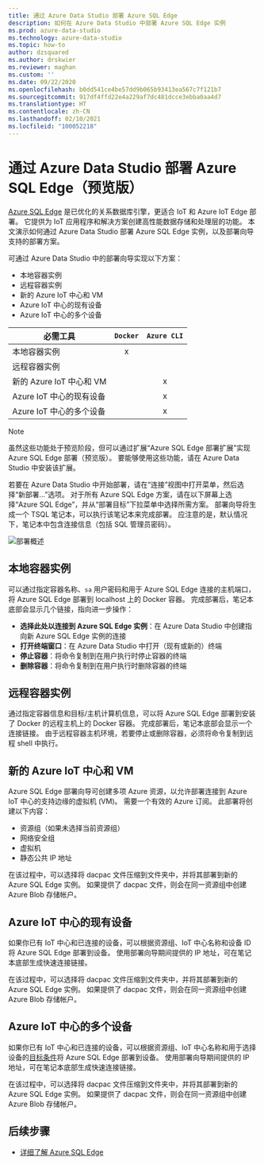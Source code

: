 ```yaml
---
title: 通过 Azure Data Studio 部署 Azure SQL Edge
description: 如何在 Azure Data Studio 中部署 Azure SQL Edge 实例
ms.prod: azure-data-studio
ms.technology: azure-data-studio
ms.topic: how-to
author: dzsquared
ms.author: drskwier
ms.reviewer: maghan
ms.custom: ''
ms.date: 09/22/2020
ms.openlocfilehash: b0dd541ce4be57dd9b065b93413ea567c7f121b7
ms.sourcegitcommit: 917df4ffd22e4a229af7dc481dcce3ebba0aa4d7
ms.translationtype: HT
ms.contentlocale: zh-CN
ms.lasthandoff: 02/10/2021
ms.locfileid: "100052218"
---
```

# <a name="deploy-azure-sql-edge-with-azure-data-studio-preview"></a>通过 Azure Data Studio 部署 Azure SQL Edge（预览版）

[Azure SQL Edge](/azure/azure-sql-edge/overview) 是已优化的关系数据库引擎，更适合 IoT 和 Azure IoT Edge 部署。 它提供为 IoT 应用程序和解决方案创建高性能数据存储和处理层的功能。 本文演示如何通过 Azure Data Studio 部署 Azure SQL Edge 实例，以及部署向导支持的部署方案。  

可通过 Azure Data Studio 中的部署向导实现以下方案：

- 本地容器实例
- 远程容器实例
- 新的 Azure IoT 中心和 VM
- Azure IoT 中心的现有设备
- Azure IoT 中心的多个设备

| 必需工具 | `Docker` | `Azure CLI` |
| ------------- | :---: | :---: |
| 本地容器实例 | x | |
| 远程容器实例 | | |
| 新的 Azure IoT 中心和 VM | | x |
| Azure IoT 中心的现有设备 |  | x |
| Azure IoT 中心的多个设备 |   |  x |

> [!NOTE]
> 虽然这些功能处于预览阶段，但可以通过扩展“Azure SQL Edge 部署扩展”实现 Azure SQL Edge 部署（预览版）。 要能够使用这些功能，请在 Azure Data Studio 中安装该扩展。

若要在 Azure Data Studio 中开始部署，请在“连接”视图中打开菜单，然后选择“新部署…”选项。   对于所有 Azure SQL Edge 方案，请在以下屏幕上选择“Azure SQL Edge”，并从“部署目标”下拉菜单中选择所需方案。  部署向导将生成一个 TSQL 笔记本，可以执行该笔记本来完成部署。 应注意的是，默认情况下，笔记本中包含连接信息（包括 SQL 管理员密码）。

![部署概述](media/deploy-azure-sql-edge/deploy-overview.png)

## <a name="local-container-instance"></a>本地容器实例

可以通过指定容器名称、`sa` 用户密码和用于 Azure SQL Edge 连接的主机端口，将 Azure SQL Edge 部署到 localhost 上的 Docker 容器。  完成部署后，笔记本底部会显示几个链接，指向进一步操作：

- **选择此处以连接到 Azure SQL Edge 实例**：在 Azure Data Studio 中创建指向新 Azure SQL Edge 实例的连接
- **打开终端窗口**：在 Azure Data Studio 中打开（现有或新的）终端
- **停止容器**：将命令复制到在用户执行时停止容器的终端
- **删除容器**：将命令复制到在用户执行时删除容器的终端

## <a name="remote-container-instance"></a>远程容器实例

通过指定容器信息和目标/主机计算机信息，可以将 Azure SQL Edge 部署到安装了 Docker 的远程主机上的 Docker 容器。  完成部署后，笔记本底部会显示一个连接链接。  由于远程容器主机环境，若要停止或删除容器，必须将命令复制到远程 shell 中执行。

## <a name="new-azure-iot-hub-and-vm"></a>新的 Azure IoT 中心和 VM

Azure SQL Edge 部署向导可创建多项 Azure 资源，以允许部署连接到 Azure IoT 中心的支持边缘的虚拟机 (VM)。 需要一个有效的 Azure 订阅。 此部署将创建以下内容：

- 资源组（如果未选择当前资源组）
- 网络安全组
- 虚拟机
- 静态公共 IP 地址

在该过程中，可以选择将 dacpac 文件压缩到文件夹中，并将其部署到新的 Azure SQL Edge 实例。  如果提供了 dacpac 文件，则会在同一资源组中创建 Azure Blob 存储帐户。

## <a name="existing-device-of-an-azure-iot-hub"></a>Azure IoT 中心的现有设备

如果你已有 IoT 中心和已连接的设备，可以根据资源组、IoT 中心名称和设备 ID 将 Azure SQL Edge 部署到设备。
使用部署向导期间提供的 IP 地址，可在笔记本底部生成快速连接链接。

在该过程中，可以选择将 dacpac 文件压缩到文件夹中，并将其部署到新的 Azure SQL Edge 实例。  如果提供了 dacpac 文件，则会在同一资源组中创建 Azure Blob 存储帐户。

## <a name="multiple-devices-of-an-azure-iot-hub"></a>Azure IoT 中心的多个设备

如果你已有 IoT 中心和已连接的设备，可以根据资源组、IoT 中心名称和用于选择设备的[目标条件](/azure/iot-edge/module-deployment-monitoring#target-condition)将 Azure SQL Edge 部署到设备。
使用部署向导期间提供的 IP 地址，可在笔记本底部生成快速连接链接。

在该过程中，可以选择将 dacpac 文件压缩到文件夹中，并将其部署到新的 Azure SQL Edge 实例。  如果提供了 dacpac 文件，则会在同一资源组中创建 Azure Blob 存储帐户。

## <a name="next-steps"></a>后续步骤

- [详细了解 Azure SQL Edge](/azure/azure-sql-edge/)